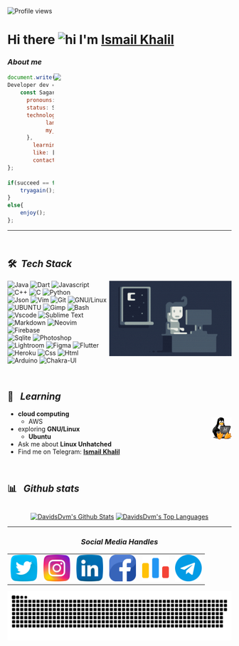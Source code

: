 ![Profile views](https://gpvc.arturio.dev/ShahriarShafin?v=3)

# Hi there <img src="https://user-images.githubusercontent.com/1303154/88677602-1635ba80-d120-11ea-84d8-d263ba5fc3c0.gif" width="28px" alt="hi"> I'm [Ismail Khalil](https://www.linkedin.com/in/ismail-khalil/)


### <i>About me</i>

<img align='right' src="https://media.giphy.com/media/l0HlTy9x8FZo0XO1i/giphy.gif" width="400">

```js
document.write("Hello World!");
Developer dev = new Developer(ismail khalil);
    const Sagar = {
      pronouns: "he" | "his",
      status: Student,
      technologies:{
            language: [ Python, java, C++ ],
            my_libraries: [AWS, Linux --> Ubuntu, CLI ]
      },
        learning: [ Linux, AWS ],
        like: [ movies, music, cycling ],
        contact: ismail.k.aiub@gmail.com
};

if(succeed == false){
    tryagain();
}
else{
    enjoy();
};
```

---

<br/>


## 🛠 &nbsp;<i>Tech Stack</i>


<img width="275" alt="Night Coding" src="https://github.com/ismail-cs/ismail-cs/blob/main/images/Night-Coding.gif" align="right"/>

![Java](https://img.shields.io/badge/Java-ED8B00?style=flat&logo=java&logoColor=white)
![Dart](https://img.shields.io/badge/Dart-0175C2?style=flat&logo=dart&logoColor=white)
![Javascript](https://img.shields.io/badge/JavaScript-323330?style=flat&logo=javascript&logoColor=F7DF1E)
![C++](https://img.shields.io/badge/C%2B%2B-00599C?style=flat&logo=c%2B%2B&logoColor=white)
![C](https://img.shields.io/badge/C-00599C?style=flat&logo=c&logoColor=white)
![Python](https://img.shields.io/badge/Python-FFD43B?style=flat&logo=python&logoColor=darkgreen)\
![Json](https://img.shields.io/badge/json-5E5C5C?style=flat&logo=json&logoColor=white)
![Vim](https://img.shields.io/badge/-Vim-167F53?style=flat&logo=Vim&ligoColor=black)
![Git](https://img.shields.io/badge/GIT-E44C30?style=flat&logo=git&logoColor=white)
![GNU/Linux](https://img.shields.io/badge/Linux-FCC624?style=flat&logo=linux&logoColor=black)
![UBUNTU](https://img.shields.io/badge/UBUNTU-E44C30?style=flat&logo=ubuntu&logoColor=white)
![Gimp](https://img.shields.io/badge/gimp-5C5543?style=flat&logo=gimp&logoColor=white)
![Bash](https://img.shields.io/badge/GNU%20Bash-4EAA25?style=flat&logo=GNU%20Bash&logoColor=white)\
![Vscode](https://img.shields.io/badge/Visual_Studio_Code-0078D4?style=flat&logo=visual%20studio%20code&logoColor=white)
![Sublime Text](https://img.shields.io/badge/sublime_text-%23575757.svg?&style=flat&logo=sublime-text&logoColor=important)
![Markdown](https://img.shields.io/badge/Markdown-000000?style=flat&logo=markdown&logoColor=white)
![Neovim](https://img.shields.io/badge/NeoVim-%2357A143.svg?&style=flat&logo=neovim&logoColor=white)
![Firebase](https://img.shields.io/badge/firebase-ffca28?style=flat&logo=firebase&logoColor=black)\
![Sqlite](https://img.shields.io/badge/SQLite-07405E?style=flat&logo=sqlite&logoColor=white)
![Photoshop](https://img.shields.io/badge/Adobe%20Photoshop-31A8FF?style=flat&logo=Adobe%20Photoshop&logoColor=black)
![Lightroom](https://img.shields.io/badge/Adobe%20Lightroom-31A8FF?style=flat&logo=Adobe%20Lightroom&logoColor=white)
![Figma](https://img.shields.io/badge/Figma-F24E1E?style=flat&logo=figma&logoColor=white)
![Flutter](https://img.shields.io/badge/Flutter-02569B?style=flat&logo=flutter&logoColor=white)\
![Heroku](https://img.shields.io/badge/Heroku-430098?style=flat&logo=heroku&logoColor=white)
![Css](https://img.shields.io/badge/CSS3-1572B6?style=flat&logo=css3&logoColor=white)
![Html](https://img.shields.io/badge/HTML5-E34F26?style=flat&logo=html5&logoColor=white)
![Arduino](https://img.shields.io/badge/-Arduino-FFCF02?style=flat&logo=Arduino&ligoColor=black)
![Chakra-UI](https://img.shields.io/badge/Chakra--UI-319795?style=flat&logo=chakra-ui&logoColor=white)

<br/>

## 📖 &nbsp; <i>Learning</i>

- **cloud computing**
  - AWS
<img width="10%" align="right" alt="Github Image" src="https://github.com/ismail-cs/ismail-cs/blob/main/images/tux-linux-penguin.gif?raw=true" /><br>
- exploring **GNU/Linux**
  - **Ubuntu**
- Ask me about **Linux Unhatched**
- Find me on Telegram: **[Ismail Khalil](https://t.me/ismail_cs)**



<br/>

## 📊 &nbsp; <i>Github stats</i>

<!-- Bassed on: https://github.com/anuraghazra/github-readme-stats -->
<p align="center">
  <br/>
  <a href="https://github.com/ismail-cs/readme-stats"><img alt="DavidsDvm's Github Stats" src="https://github-readme-stats.vercel.app/api/?username=DavidsDvm&show_icons=true&count_private=true&theme=react&bg_color=1F222E&title_color=7cebf5&icon_color=2d7de4&show_icons=true&border_color=7cebf5&border_radius=10" height="192px"/></a>
  <a href="https://github.com/ismail-cs/readme-stats"><img alt="DavidsDvm's Top Languages" src="https://github-readme-stats.vercel.app/api/top-langs/?username=DavidsDvm&langs_count=8&layout=compact&theme=react&bg_color=1F222E&title_color=7cebf5&icon_color=2d7de4&show_icons=true&border_color=7cebf5&border_radius=10" height="192px"/></a>
  <br/>
  
</p>

---

<h3 align='center'><i>Social Media Handles</i></h3>
<p align='center'>
 
<table width="100" align='center'>
<tr>
    <td align='center' width="60">
        <a href="https://twitter.com/ismail__khalil_"><img src="https://github.com/ismail-cs/ismail-cs/blob/main/icons/twitter.png"></a>
    </td>
    <td align='center' width="60">
        <a href="https://www.instagram.com/ismail__khalil__/"><img src="https://github.com/ismail-cs/ismail-cs/blob/main/icons/instagram.png"></a>
    </td>
    <td align='center' width="60">
        <a href="https://www.linkedin.com/in/ismail-khalil/"><img src="https://github.com/ismail-cs/ismail-cs/blob/main/icons/linkedin.png"></a>
    </td>
    <td align='center' width="60">
        <a href="https://www.facebook.com/ismail.khalil.0"><img src="https://github.com/ismail-cs/ismail-cs/blob/main/icons/facebook.png"></a>
    </td>
    <td align='center' width="60">
        <a href="https://codeforces.com/profile/rojo_c."><img src="https://github.com/ismail-cs/ismail-cs/blob/main/icons/code-forces.png"></a>
    </td>
    <td align='center' width="60">
        <a href="https://t.me/ismail_cs"><img src="https://github.com/ismail-cs/ismail-cs/blob/main/icons/telegram.png"></a>
    </td>
</tr>
</table>

</p>




<p align="center">
   <img src="https://github.com/ismail-cs/ismail-cs/blob/main/snake/github-contribution-grid-snake.svg" alt="snake">
</p>


